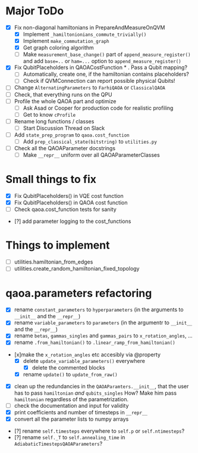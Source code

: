 # Major ToDo
 - [x] Fix non-diagonal hamiltonians in PrepareAndMeasureOnQVM
   + [x] Implement `_hamiltonionians_commute_trivially()`
   + [x] Implement `make_commutation_graph`
   + [x] Get graph coloring algorithm
   + [ ] Make `measurement_base_change()` part of `append_measure_register()` and add `base=..` or `ham=...` option to `append_measure_register()`
- [x] Fix QubitPlaceholders in QAOACostFunction * . Pass a Qubit mapping?
  + [ ] Automatically, create one, if the hamiltonian contains placeholders?
  + [ ] Check if QVMConnection can report possible physical Qubits!
- [ ] Change `AlternatingParameters` to `FarhiQAOA` or `ClassicalQAOA`
- [ ] Check, that everything runs on the QPU
- [ ] Profile the whole QAOA part and optimize
  + [ ] Ask Asad or Cooper for production code for realistic profiling
  + [ ] Get to know `cProfile`
- [ ] Rename long functions / classes
  + [ ] Start Discussion Thread on Slack
- [ ] Add `state_prep_program` to `qaoa.cost_function`
  + [ ] Add `prep_classical_state(bitstring)` to `utilities.py`
- [ ] Check all the QAOAParameter docstrings
  + [ ] Make `__repr__` uniform over all QAOAParameterClasses

# Small things to fix
 - [x] Fix QubitPlaceholders() in VQE cost function
 - [x] Fix QubitPlaceholders() in QAOA cost function
 - [ ] Check qaoa.cost_function tests for sanity
 - [?] add parameter logging to the cost_functions

# Things to implement
  - [ ] utilities.hamiltonian_from_edges
  - [ ] utilities.create_random_hamiltonian_fixed_topology

# qaoa.parameters refactoring
 - [x] rename `constant_parameters` to `hyperparameters` (in the arguments to `__init__` and the `__repr__`)
 - [x] rename `variable_parameters` to `parameters` (in the argumentr to `__init__` and the `__repr__`)
 - [x] rename `betas`, `gammas_singles` and `gammas_pairs` to `x_rotation_angles`, ...
 - [x] rename `.from_hamiltonian()` to `.linear_ramp_from_hamiltonian()`
 - [x]make the `x_rotation_angles` etc accesibly via @property
   - [x] delete `update_variable_parameters()` everywhere
      - [x] delete the commented blocks 
   - [x] rename `update()` to `update_from_raw()`
 - [x] clean up the redundancies in the `QAOAParamters.__init__`, that the
       user has to pass `hamiltonian` _and_ `qubits_singles`
       How? Make him pass `hamiltonian` regardless of the parametrization.
 - [ ] check the documentation and input for validity
 - [x] print coefficients and number of timesteps in `__repr__`
 - [x] convert all the parameter lists to numpy arrays
 - [?] rename `self.timesteps` everywhere to `self.p` or `self.ntimesteps`?
 - [?] rename `self._T` to `self.annealing_time` in `AdiabaticTimestepsQAOAParameters`? 
 


